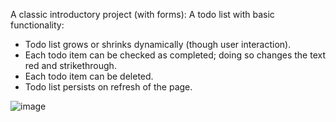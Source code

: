 A classic introductory project (with forms): A todo list with basic functionality:
* Todo list grows or shrinks dynamically (though user interaction).
* Each todo item can be checked as completed; doing so changes the text red and strikethrough.
* Each todo item can be deleted.
* Todo list persists on refresh of the page.

![image](https://github.com/harleigh/react-basicToDoList/assets/4912070/ddb2f7ce-3cd1-481f-9bc9-2871aecba132)
